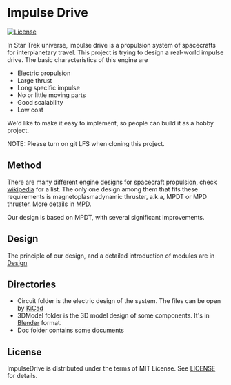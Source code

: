 # Impulse Drive

[![License](https://img.shields.io/github/license/mashape/apistatus.svg)](LICENSE)

In Star Trek universe, impulse drive is a propulsion system of spacecrafts for interplanetary travel. This project is trying to design a real-world impulse drive. The basic characteristics of this engine are

* Electric propulsion
* Large thrust
* Long specific impulse
* No or little moving parts
* Good scalability
* Low cost

We'd like to make it easy to implement, so people can build it as a hobby project.

NOTE: Please turn on git LFS when cloning this project.

## Method

There are many different engine designs for spacecraft propulsion, check [wikipedia](https://en.wikipedia.org/wiki/Spacecraft_propulsion#Table_of_methods) for a list. The only one design among them that fits these requirements is magnetoplasmadynamic thruster, a.k.a, MPDT or MPD thruster. More details in [MPD](Doc/Mpd.md).

Our design is based on MPDT, with several significant improvements.

## Design

The principle of our design, and a detailed introduction of modules are in [Design](Doc/Design.md)

## Directories

* Circuit folder is the electric design of the system. The files can be open by [KiCad](https://kicad-pcb.org/)
* 3DModel folder is the 3D model design of some components. It's in [Blender](https://www.blender.org/) format.
* Doc folder contains some documents

## License

ImpulseDrive is distributed under the terms of MIT License. See [LICENSE](LICENSE) for details.
